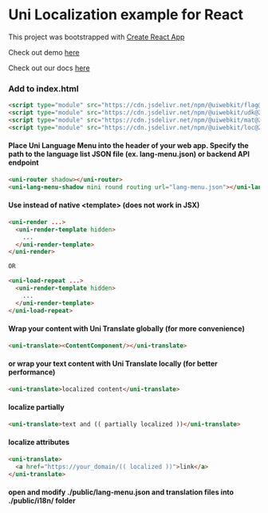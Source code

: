 # Uni Localization example for React

This project was bootstrapped with [Create React App](https://github.com/facebook/create-react-app)

Check out demo [here](https://uiwebkit.github.io/localize-react/)

Check out our docs [here](https://uiwebkit.com/wgt/loc/2)

### Add to index.html

```html
<script type="module" src="https://cdn.jsdelivr.net/npm/@uiwebkit/flag@0.1.1/dist/flag/flag.esm.js"></script>
<script type="module" src="https://cdn.jsdelivr.net/npm/@uiwebkit/udk@2.0.0-13/dist/udk.esm.js"></script>
<script type="module" src="https://cdn.jsdelivr.net/npm/@uiwebkit/mat@2.0.0-2/dist/mat.esm.js"></script>
<script type="module" src="https://cdn.jsdelivr.net/npm/@uiwebkit/loc@2.0.0-6/dist/loc/loc.esm.js"></script>
```

#### Place Uni Language Menu into the header of your web app. Specify the path to the language list JSON file (ex. lang-menu.json) or backend API endpoint

```html
<uni-router shadow></uni-router>
<uni-lang-menu-shadow mini round routing url="lang-menu.json"></uni-lang-menu-shadow>
```

#### Use <uni-render-template> instead of native \<template> (does not work in JSX)
```html
<uni-render ...>
  <uni-render-template hidden>
    ...
  </uni-render-template>
</uni-render>

OR

<uni-load-repeat ...>
  <uni-render-template hidden>
    ...
  </uni-render-template>
</uni-load-repeat>
```

#### Wrap your content with Uni Translate globally (for more convenience)

```html
<uni-translate><ContentComponent/></uni-translate>
```

#### or wrap your text content with Uni Translate locally (for better performance)

```html
<uni-translate>localized content</uni-translate>
```

#### localize partially

```html
<uni-translate>text and (( partially localized ))</uni-translate>
```

#### localize attributes

```html
<uni-translate>
  <a href="https://your_domain/(( localized ))">link</a>
</uni-translate>
```

#### open and modify ./public/lang-menu.json and translation files into ./public/i18n/ folder
